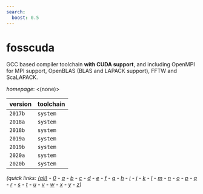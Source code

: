 ```yaml
---
search:
  boost: 0.5
---
```

# fosscuda

GCC based compiler toolchain __with CUDA support__, and including  OpenMPI for MPI support, OpenBLAS (BLAS and LAPACK support), FFTW and ScaLAPACK.

*homepage*: <(none)>

version | toolchain
--------|----------
``2017b`` | ``system``
``2018a`` | ``system``
``2018b`` | ``system``
``2019a`` | ``system``
``2019b`` | ``system``
``2020a`` | ``system``
``2020b`` | ``system``


*(quick links: [(all)](../index.md) - [0](../0/index.md) - [a](../a/index.md) - [b](../b/index.md) - [c](../c/index.md) - [d](../d/index.md) - [e](../e/index.md) - [f](../f/index.md) - [g](../g/index.md) - [h](../h/index.md) - [i](../i/index.md) - [j](../j/index.md) - [k](../k/index.md) - [l](../l/index.md) - [m](../m/index.md) - [n](../n/index.md) - [o](../o/index.md) - [p](../p/index.md) - [q](../q/index.md) - [r](../r/index.md) - [s](../s/index.md) - [t](../t/index.md) - [u](../u/index.md) - [v](../v/index.md) - [w](../w/index.md) - [x](../x/index.md) - [y](../y/index.md) - [z](../z/index.md))*

